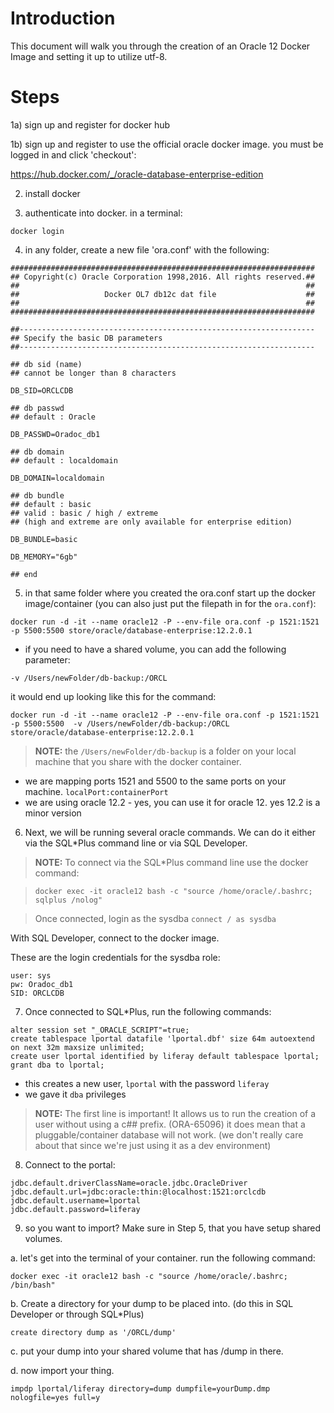 # Introduction

This document will walk you through the creation of an Oracle 12 Docker Image and setting it up to utilize utf-8.

# Steps

1a) sign up and register for docker hub

1b) sign up and register to use the official oracle docker image. you must be logged in and click 'checkout':

https://hub.docker.com/_/oracle-database-enterprise-edition

2) install docker

3) authenticate into docker. in a terminal:

`docker login`

4) in any folder, create a new file 'ora.conf' with the following:

```
####################################################################
## Copyright(c) Oracle Corporation 1998,2016. All rights reserved.##
##                                                                ##
##                   Docker OL7 db12c dat file                    ##
##                                                                ##
####################################################################
 
##------------------------------------------------------------------
## Specify the basic DB parameters
##------------------------------------------------------------------
 
## db sid (name)
## cannot be longer than 8 characters
 
DB_SID=ORCLCDB
 
## db passwd
## default : Oracle
 
DB_PASSWD=Oradoc_db1
 
## db domain
## default : localdomain
 
DB_DOMAIN=localdomain
 
## db bundle
## default : basic
## valid : basic / high / extreme
## (high and extreme are only available for enterprise edition)
 
DB_BUNDLE=basic

DB_MEMORY="6gb"
 
## end
```

5) in that same folder where you created the ora.conf start up the docker image/container (you can also just put the filepath in for the `ora.conf`):

`docker run -d -it --name oracle12 -P --env-file ora.conf -p 1521:1521 -p 5500:5500 store/oracle/database-enterprise:12.2.0.1`

- if you need to have a shared volume, you can add the following parameter:
```
-v /Users/newFolder/db-backup:/ORCL
```

it would end up looking like this for the command:

`docker run -d -it --name oracle12 -P --env-file ora.conf -p 1521:1521 -p 5500:5500  -v /Users/newFolder/db-backup:/ORCL store/oracle/database-enterprise:12.2.0.1`

>**NOTE:** the `/Users/newFolder/db-backup` is a folder on your local machine that you share with the docker container.

- we are mapping ports 1521 and 5500 to the same ports on your machine. `localPort:containerPort`
- we are using oracle 12.2 - yes, you can use it for oracle 12. yes 12.2 is a minor version

6) Next, we will be running several oracle commands.  We can do it either via the SQL*Plus command line or via SQL Developer.

>**NOTE:** To connect via the SQL*Plus command line use the docker command: 

> `docker exec -it oracle12 bash -c "source /home/oracle/.bashrc; sqlplus /nolog"`

> Once connected, login as the sysdba `connect / as sysdba`


With SQL Developer, connect to the docker image.

These are the login credentials for the sysdba role:

```
user: sys
pw: Oradoc_db1
SID: ORCLCDB
```

7) Once connected to SQL*Plus, run the following commands:

```
alter session set "_ORACLE_SCRIPT"=true;
create tablespace lportal datafile 'lportal.dbf' size 64m autoextend on next 32m maxsize unlimited;
create user lportal identified by liferay default tablespace lportal;
grant dba to lportal;
```

- this creates a new user, `lportal` with the password `liferay`
- we gave it `dba` privileges

>**NOTE:** The first line is important! It allows us to run the creation of a user without using a c## prefix. (ORA-65096) it does mean that a pluggable/container database will not work.  (we don't really care about that since we're just using it as a dev environment)


8) Connect to the portal:

```
jdbc.default.driverClassName=oracle.jdbc.OracleDriver
jdbc.default.url=jdbc:oracle:thin:@localhost:1521:orclcdb
jdbc.default.username=lportal
jdbc.default.password=liferay
```

9) so you want to import?  Make sure in Step 5, that you have setup shared volumes.

a. let's get into the terminal of your container. run the following command:

```
docker exec -it oracle12 bash -c "source /home/oracle/.bashrc; /bin/bash"
```

b. Create a directory for your dump to be placed into. (do this in SQL Developer or through SQL*Plus)

```
create directory dump as '/ORCL/dump'
```

c. put your dump into your shared volume that has /dump in there.

d. now import your thing.

```
impdp lportal/liferay directory=dump dumpfile=yourDump.dmp nologfile=yes full=y
```

